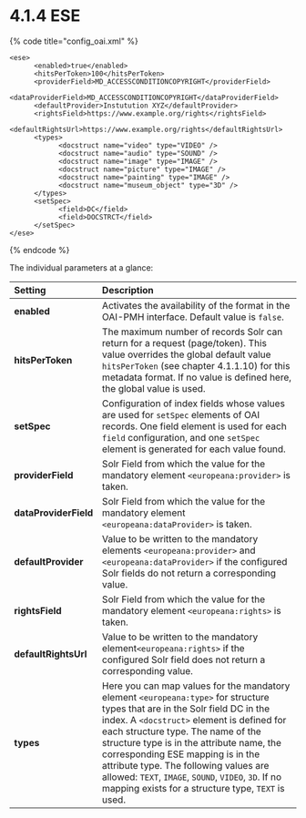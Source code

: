 # 4.1.4 ESE

{% code title="config\_oai.xml" %}
```markup
<ese>
      <enabled>true</enabled>
      <hitsPerToken>100</hitsPerToken>
      <providerField>MD_ACCESSCONDITIONCOPYRIGHT</providerField>
      <dataProviderField>MD_ACCESSCONDITIONCOPYRIGHT</dataProviderField>
      <defaultProvider>Instutution XYZ</defaultProvider>
      <rightsField>https://www.example.org/rights</rightsField>
      <defaultRightsUrl>https://www.example.org/rights</defaultRightsUrl>
      <types>
            <docstruct name="video" type="VIDEO" />
            <docstruct name="audio" type="SOUND" />
            <docstruct name="image" type="IMAGE" />
            <docstruct name="picture" type="IMAGE" />
            <docstruct name="painting" type="IMAGE" />
            <docstruct name="museum_object" type="3D" />
      </types>
      <setSpec>
            <field>DC</field>
            <field>DOCSTRCT</field>
      </setSpec>
</ese>
```
{% endcode %}

The individual parameters at a glance:

| Setting  | Description |
| :--- | :--- |
| **enabled** | Activates the availability of the format in the OAI-PMH interface. Default value is `false`. |
| **hitsPerToken** | The maximum number of records Solr can return for a request \(page/token\). This value overrides the global default value `hitsPerToken` \(see chapter 4.1.1.10\) for this metadata format. If no value is defined here, the global value is used. |
| **setSpec** | Configuration of index fields whose values are used for `setSpec` elements of OAI records. One field element is used for each `field` configuration, and one `setSpec` element is generated for each value found. |
| **providerField** | Solr Field from which the value for the mandatory element `<europeana:provider>` is taken. |
| **dataProviderField**  | Solr Field from which the value for the mandatory element  `<europeana:dataProvider>` is taken. |
| **defaultProvider**  | Value to be written to the mandatory elements `<europeana:provider>` and `<europeana:dataProvider>` if the configured Solr fields do not return a corresponding value. |
| **rightsField**  | Solr Field from which the value for the mandatory element   `<europeana:rights>` is taken. |
| **defaultRightsUrl**  | Value to be written to the mandatory element`<europeana:rights>` if the configured Solr field does not return a corresponding value. |
| **types**  | Here you can map values for the mandatory element `<europeana:type>` for structure types that are in the Solr field DC in the index. A `<docstruct>`  element is defined for each structure type. The name of the structure type is in the attribute name, the corresponding ESE mapping is in the attribute type. The following values are allowed: `TEXT`, `IMAGE`, `SOUND`, `VIDEO`, `3D`. If no mapping exists for a structure type, `TEXT` is used. |

